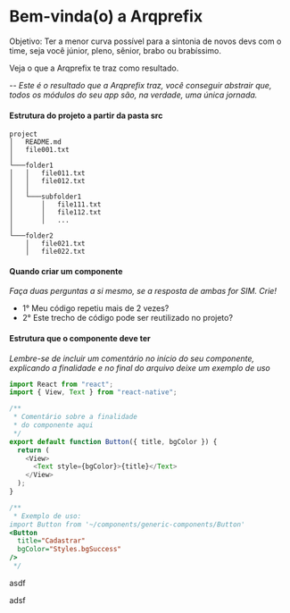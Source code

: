 # Bem-vinda(o) a Arqprefix
Objetivo: Ter a menor curva possível para a sintonia de novos devs com o time, seja você júnior, pleno, sênior, brabo ou brabíssimo.

Veja o que a Arqprefix te traz como resultado.

-- _Este é o resultado que a Arqprefix traz, você conseguir abstrair que, todos os módulos do seu app são, na verdade, uma única jornada._

#### Estrutura do projeto a partir da pasta src


```
project
│   README.md
│   file001.txt    
│
└───folder1
│   │   file011.txt
│   │   file012.txt
│   │
│   └───subfolder1
│       │   file111.txt
│       │   file112.txt
│       │   ...
│   
└───folder2
    │   file021.txt
    │   file022.txt
```


#### Quando criar um componente
_Faça duas perguntas a si mesmo, se a resposta de ambas for SIM. Crie!_
* 1° Meu código repetiu mais de 2 vezes?
* 2° Este trecho de código pode ser reutilizado no projeto?


#### Estrutura que o componente deve ter
_Lembre-se de incluir um comentário no início do seu componente, explicando a finalidade e no final do arquivo deixe um exemplo de uso_

```javascript
import React from "react";
import { View, Text } from "react-native";

/**
 * Comentário sobre a finalidade
 * do componente aqui
 */
export default function Button({ title, bgColor }) {
  return (
    <View>
      <Text style={bgColor}>{title}</Text>
    </View>
  );
}

/**
 * Exemplo de uso:
import Button from '~/components/generic-components/Button'
<Button
  title="Cadastrar"
  bgColor="Styles.bgSuccess"
/>
 */

```


asdf


adsf



